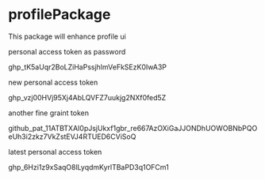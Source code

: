 # profilePackage
This package will enhance profile ui

personal access token as password 


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


new personal access token

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


another fine graint token 

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


latest personal access token

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
